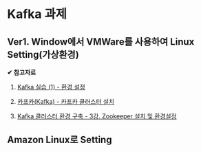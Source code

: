 # Kafka 과제

## Ver1. Window에서 VMWare를 사용하여 Linux Setting(가상환경)

**✔ 참고자료**

1. [Kafka 실습 (1) - 환경 설정](https://jeffrey-oh.tistory.com/358)

2. [카프카(Kafka) - 카프카 클러스터 설치](https://hoing.io/archives/4269#OS)

3. [Kafka 클러스터 환경 구축 - 3강. Zookeeper 설치 및 환경설정](https://www.youtube.com/watch?v=2bNEKDx-5Rg&t=209s)


## Amazon Linux로 Setting